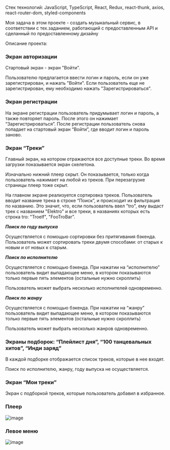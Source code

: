 Стек технологий: JavaScript, TypeScript, React, Redux, react-thunk, axios, react-router-dom, styled-components


Моя задача в этом проекте - создать музыкальный сервис, в соответствии с тех.заданием, работающий с предоставленным API и сделанный по предоставленному дизайну

Описание проекта:

### Экран авторизации

Стартовый экран - экран "Войти".

Пользователю предлагается ввести логин и пароль, если он уже зарегистрирован, и нажать "Войти". Если пользователь еще не зарегистрирован, ему необходимо нажать "Зарегистрироваться". 

### Экран регистрации

На экране регистрации пользователь придумывает логин и пароль, а также повторяет пароль. После этого он нажимает “Зарегистрироваться”. После регистрации пользователь снова попадает на стартовый экран “Войти”, где вводит логин и пароль заново.

### Экран “Треки”

Главный экран, на котором отражаются все доступные треки. Во время загрузки показывается экран скелетона. 

Изначально нижний плеер скрыт. Он показывается, только когда пользователь нажимает на любой из треков. При перезагрузке страницы плеер тоже скрыт. 

На главном экране реализуется сортировка треков. Пользователь вводит название трека в строке “Поиск”, и происходит их фильтрация по названию. Это значит, что, если пользователь ввел "tro", ему выдаст трек с названием "Elektro" и все треки, в названиях которых есть строка tro: "Troelf", "FooTroBar”. 

***Поиск по году выпуска***

Осуществляется с помощью сортировки без притягивания бэкенда. Пользователь может сортировать треки двумя способами: от старых к новым и от новых к старым. 

***Поиск по исполнителю***

Осуществляется с помощью бэкенда. При нажатии на “исполнителю” пользователь видит выпадающее меню, в котором показываются только первые пять элементов (остальные нужно скроллить)

Пользователь может выбрать несколько исполнителей одновременно. 

***Поиск по жанру***

Осуществляется с помощью бэкенда. При нажатии на “жанру” пользователь видит выпадающее меню, в котором показываются только первые пять элементов (остальные нужно скроллить)

Пользователь может выбрать несколько жанров одновременно.

### Экраны подборок: “Плейлист дня”, “100 танцевальных хитов”, “Инди заряд”

В каждой подборке отображается список треков, которые в нее входят.

Поиск по исполнителю, жанру, году выпуска не осуществляется.

### Экран “Мои треки”

Экран с подборкой треков, которые пользователь добавил в избранное. 

### Плеер

![image](https://user-images.githubusercontent.com/102058870/216818545-dffe8cec-7be1-49fd-893b-78774768e69a.png)

### Левое меню
![image](https://user-images.githubusercontent.com/102058870/216818577-ee2ab001-823c-4aa0-8167-e615b336286c.png)

